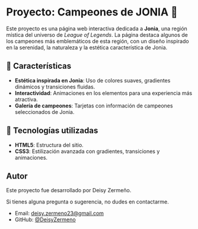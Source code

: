 # Proyecto: Campeones de JONIA 🌿

Este proyecto es una página web interactiva dedicada a **Jonia**, una región mística del universo de *League of Legends*. La página destaca algunos de los campeones más emblemáticos de esta región, con un diseño inspirado en la serenidad, la naturaleza y la estética característica de Jonia.

## 🌟 Características

- **Estética inspirada en Jonia**: Uso de colores suaves, gradientes dinámicos y transiciones fluidas.
- **Interactividad**: Animaciones en los elementos para una experiencia más atractiva.
- **Galería de campeones**: Tarjetas con información de campeones seleccionados de Jonia.

## 🚀 Tecnologías utilizadas

- **HTML5**: Estructura del sitio.
- **CSS3**: Estilización avanzada con gradientes, transiciones y animaciones.

## Autor

Este proyecto fue desarrollado por Deisy Zermeño.

Si tienes alguna pregunta o sugerencia, no dudes en contactarme.

- Email: deisy.zermeno23@gmail.com
- GitHub: [@DeisyZermeno](https://github.com/DeisyZermeno)
